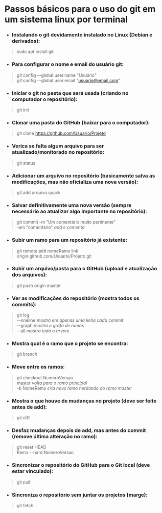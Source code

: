 # Passos básicos para o uso do git em um sistema linux por terminal

- ### Instalando o git devidamente instalado no Linux (Debian e derivados):  
> sudo apt install git

- ### Para configurar o nome e email do usuário git:  
> git config --global user.name "Usuário"  
> git config --global user.email "usuario@email.com"  

- ### Iniciar o git no pasta que será usada (criando no computador o repositório):  
> git init 

- ### Clonar uma pasta do GitHub (baixar para o computador):  
> git clone https://github.com/Usuario/Projeto

- ### Verica se falta algum arquivo para ser atualizado/monitorado no repositório:  
> git status

- ### Adicionar um arquivo no repositório (basicamente salva as modificações, mas não oficializa uma nova versão):  
> git add arquivo.quack

- ### Salvar definitivamente uma nova versão (sempre necessário ao atualizar algo importante no repositório): 
> git commit -m "Um comentário muito pertinente"  
  -am "comentário"    *add e comenta*

- ### Subir um ramo para um repositório já existente:  
> git remote add nomeRamo link  
  origin github.com/Usuario/Projeto.git

- ### Subir um arquivo/pasta para o GitHub (upload e atualização dos arquivos):  
> git push origin master

- ### Ver as modificações do repositório (mostra todos os commits):  
> git log  
  --oneline       *mostra em apenas uma linha cada commit*  
  --graph         *mostra o grafo de ramos*  
  --all           *mostra toda a arvore*

- ### Mostra qual é o ramo que o projeto se encontra:  
> git branch

- ### Move entre os ramos:  
> git checkout NumeroVersao  
  master 			*volta para o ramo principal*  
  -b NomeRamo           	*cria novo ramo herdando do ramo master*  

- ### Mostra o que houve de mudanças no projeto (deve ser feito antes de add):  
> git diff

- ### Desfaz mudanças depois de add, mas antes do commit (remove última alteração no ramo):  
> git reset HEAD  
  Ramo --hard NumeroVersao   

- ### Sincronizar o repositório do GitHub para o Git local (deve estar vinculado):  
> git pull

- ### Sincroniza o repositório sem juntar os projetos (marge):  
> git fetch
